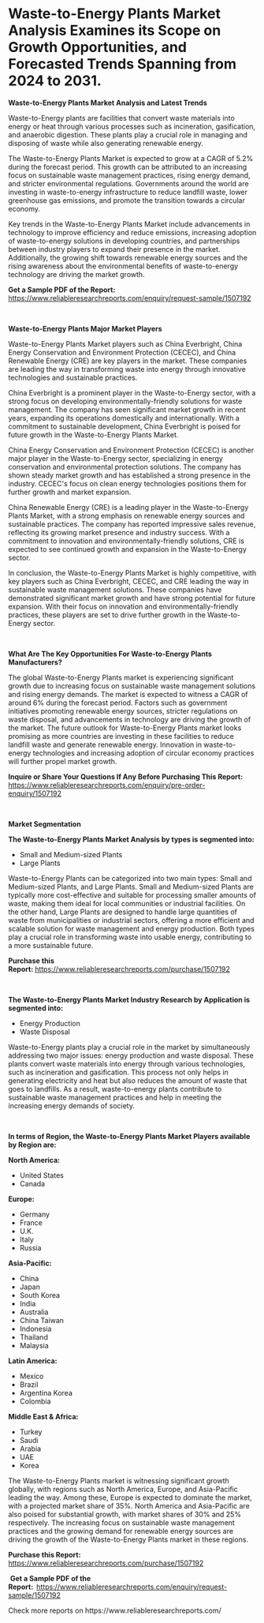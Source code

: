 <p><h1>Waste-to-Energy Plants Market Analysis Examines its Scope on Growth Opportunities, and Forecasted Trends Spanning from 2024 to 2031.</h1></p><p><strong>Waste-to-Energy Plants Market Analysis and Latest Trends</strong></p>
<p><p>Waste-to-Energy plants are facilities that convert waste materials into energy or heat through various processes such as incineration, gasification, and anaerobic digestion. These plants play a crucial role in managing and disposing of waste while also generating renewable energy.</p><p>The Waste-to-Energy Plants Market is expected to grow at a CAGR of 5.2% during the forecast period. This growth can be attributed to an increasing focus on sustainable waste management practices, rising energy demand, and stricter environmental regulations. Governments around the world are investing in waste-to-energy infrastructure to reduce landfill waste, lower greenhouse gas emissions, and promote the transition towards a circular economy.</p><p>Key trends in the Waste-to-Energy Plants Market include advancements in technology to improve efficiency and reduce emissions, increasing adoption of waste-to-energy solutions in developing countries, and partnerships between industry players to expand their presence in the market. Additionally, the growing shift towards renewable energy sources and the rising awareness about the environmental benefits of waste-to-energy technology are driving the market growth.</p></p>
<p><strong>Get a Sample PDF of the Report:&nbsp;</strong> <a href="https://www.reliableresearchreports.com/enquiry/request-sample/1507192">https://www.reliableresearchreports.com/enquiry/request-sample/1507192</a></p>
<p>&nbsp;</p>
<p><strong>Waste-to-Energy Plants Major Market Players</strong></p>
<p><p>Waste-to-Energy Plants Market players such as China Everbright, China Energy Conservation and Environment Protection (CECEC), and China Renewable Energy (CRE) are key players in the market. These companies are leading the way in transforming waste into energy through innovative technologies and sustainable practices.</p><p>China Everbright is a prominent player in the Waste-to-Energy sector, with a strong focus on developing environmentally-friendly solutions for waste management. The company has seen significant market growth in recent years, expanding its operations domestically and internationally. With a commitment to sustainable development, China Everbright is poised for future growth in the Waste-to-Energy Plants Market.</p><p>China Energy Conservation and Environment Protection (CECEC) is another major player in the Waste-to-Energy sector, specializing in energy conservation and environmental protection solutions. The company has shown steady market growth and has established a strong presence in the industry. CECEC's focus on clean energy technologies positions them for further growth and market expansion.</p><p>China Renewable Energy (CRE) is a leading player in the Waste-to-Energy Plants Market, with a strong emphasis on renewable energy sources and sustainable practices. The company has reported impressive sales revenue, reflecting its growing market presence and industry success. With a commitment to innovation and environmentally-friendly solutions, CRE is expected to see continued growth and expansion in the Waste-to-Energy sector.</p><p>In conclusion, the Waste-to-Energy Plants Market is highly competitive, with key players such as China Everbright, CECEC, and CRE leading the way in sustainable waste management solutions. These companies have demonstrated significant market growth and have strong potential for future expansion. With their focus on innovation and environmentally-friendly practices, these players are set to drive further growth in the Waste-to-Energy sector.</p></p>
<p>&nbsp;</p>
<p><strong>What Are The Key Opportunities For Waste-to-Energy Plants Manufacturers?</strong></p>
<p><p>The global Waste-to-Energy Plants market is experiencing significant growth due to increasing focus on sustainable waste management solutions and rising energy demands. The market is expected to witness a CAGR of around 6% during the forecast period. Factors such as government initiatives promoting renewable energy sources, stricter regulations on waste disposal, and advancements in technology are driving the growth of the market. The future outlook for Waste-to-Energy Plants market looks promising as more countries are investing in these facilities to reduce landfill waste and generate renewable energy. Innovation in waste-to-energy technologies and increasing adoption of circular economy practices will further propel market growth.</p></p>
<p><strong>Inquire or Share Your Questions If Any Before Purchasing This Report:</strong> <a href="https://www.reliableresearchreports.com/enquiry/pre-order-enquiry/1507192">https://www.reliableresearchreports.com/enquiry/pre-order-enquiry/1507192</a></p>
<p>&nbsp;</p>
<p><strong>Market Segmentation</strong></p>
<p><strong>The Waste-to-Energy Plants Market Analysis by types is segmented into:</strong></p>
<p><ul><li>Small and Medium-sized Plants</li><li>Large Plants</li></ul></p>
<p><p>Waste-to-Energy Plants can be categorized into two main types: Small and Medium-sized Plants, and Large Plants. Small and Medium-sized Plants are typically more cost-effective and suitable for processing smaller amounts of waste, making them ideal for local communities or industrial facilities. On the other hand, Large Plants are designed to handle large quantities of waste from municipalities or industrial sectors, offering a more efficient and scalable solution for waste management and energy production. Both types play a crucial role in transforming waste into usable energy, contributing to a more sustainable future.</p></p>
<p><strong>Purchase this Report:&nbsp;</strong><a href="https://www.reliableresearchreports.com/purchase/1507192">https://www.reliableresearchreports.com/purchase/1507192</a></p>
<p>&nbsp;</p>
<p><strong>The Waste-to-Energy Plants Market Industry Research by Application is segmented into:</strong></p>
<p><ul><li>Energy Production</li><li>Waste Disposal</li></ul></p>
<p><p>Waste-to-Energy plants play a crucial role in the market by simultaneously addressing two major issues: energy production and waste disposal. These plants convert waste materials into energy through various technologies, such as incineration and gasification. This process not only helps in generating electricity and heat but also reduces the amount of waste that goes to landfills. As a result, waste-to-energy plants contribute to sustainable waste management practices and help in meeting the increasing energy demands of society.</p></p>
<p>&nbsp;</p>
<p><strong>In terms of Region, the Waste-to-Energy Plants Market Players available by Region are:</strong></p>
<p>
    <p> <strong> North America: </strong>
        <ul>
            <li>United States</li>
            <li>Canada</li>
        </ul>
        </p> 
    <p> <strong> Europe: </strong>
        <ul>
            <li>Germany</li>
            <li>France</li>
            <li>U.K.</li>
            <li>Italy</li>
            <li>Russia</li>
        </ul>
        </p> 
    <p> <strong> Asia-Pacific: </strong>
        <ul>
            <li>China</li>
            <li>Japan</li>
            <li>South Korea</li>
            <li>India</li>
            <li>Australia</li>
            <li>China Taiwan</li>
            <li>Indonesia</li>
            <li>Thailand</li>
            <li>Malaysia</li>
        </ul>
        </p> 
    <p> <strong> Latin America: </strong>
        <ul>
            <li>Mexico</li>
            <li>Brazil</li>
            <li>Argentina Korea</li>
            <li>Colombia</li>
        </ul>
        </p> 
    <p> <strong> Middle East & Africa: </strong>
        <ul>
            <li>Turkey</li>
            <li>Saudi</li>
            <li>Arabia</li>
            <li>UAE</li>
            <li>Korea</li>
        </ul>
    </p>
    </p>
<p><p>The Waste-to-Energy Plants market is witnessing significant growth globally, with regions such as North America, Europe, and Asia-Pacific leading the way. Among these, Europe is expected to dominate the market, with a projected market share of 35%. North America and Asia-Pacific are also poised for substantial growth, with market shares of 30% and 25% respectively. The increasing focus on sustainable waste management practices and the growing demand for renewable energy sources are driving the growth of the Waste-to-Energy Plants market in these regions.</p></p>
<p><strong>Purchase this Report: </strong><a href="https://www.reliableresearchreports.com/purchase/1507192">https://www.reliableresearchreports.com/purchase/1507192</a></p>
<p>&nbsp;<strong>Get a Sample PDF of the Report:&nbsp;&nbsp;</strong><a href="https://www.reliableresearchreports.com/enquiry/request-sample/1507192">https://www.reliableresearchreports.com/enquiry/request-sample/1507192</a></p>
<p><strong></strong></p>
<p>Check more reports on https://www.reliableresearchreports.com/</p>